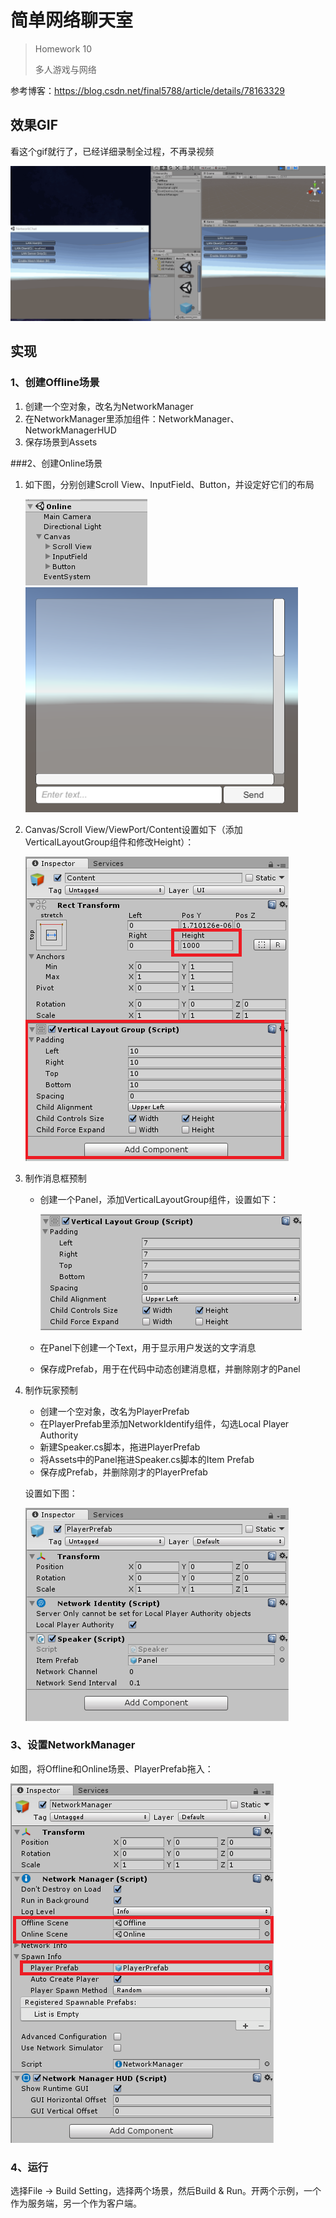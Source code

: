 # 简单网络聊天室

> Homework 10
>
> 多人游戏与网络

参考博客：https://blog.csdn.net/final5788/article/details/78163329

## 效果GIF

看这个gif就行了，已经详细录制全过程，不再录视频

![](img/NetworkChat.gif)

## 实现

### 1、创建Offline场景

1. 创建一个空对象，改名为NetworkManager
2. 在NetworkManager里添加组件：NetworkManager、NetworkManagerHUD
3. 保存场景到Assets

###2、创建Online场景

1. 如下图，分别创建Scroll View、InputField、Button，并设定好它们的布局

   ![](img/online.png)![](img/online2.png)

   

   

2. Canvas/Scroll View/ViewPort/Content设置如下（添加VerticalLayoutGroup组件和修改Height）：

   ![](img/online3.png)

3. 制作消息框预制

   - 创建一个Panel，添加VerticalLayoutGroup组件，设置如下：

     ![](img/online4.png)

   - 在Panel下创建一个Text，用于显示用户发送的文字消息 

   - 保存成Prefab，用于在代码中动态创建消息框，并删除刚才的Panel 

4. 制作玩家预制

   - 创建一个空对象，改名为PlayerPrefab
   - 在PlayerPrefab里添加NetworkIdentify组件，勾选Local Player Authority
   - 新建Speaker.cs脚本，拖进PlayerPrefab
   - 将Assets中的Panel拖进Speaker.cs脚本的Item Prefab
   - 保存成Prefab，并删除刚才的PlayerPrefab

   设置如下图：

   ![](img/online5.png)

### 3、设置NetworkManager

如图，将Offline和Online场景、PlayerPrefab拖入：

![](img/offline.png)

### 4、运行

选择File -> Build Setting，选择两个场景，然后Build & Run。开两个示例，一个作为服务端，另一个作为客户端。